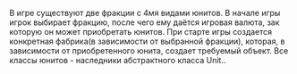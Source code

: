 В игре существуют две фракции с 4мя видами юнитов. В начале игры игрок выбирает фракцию, после чего ему даётся игровая валюта, зак которую он может приобретать юнитов. При старте игры создается конкретная фабрика(в зависимости от выбранной фракции), которая, в зависимости от приобретенного юнита, создает требуемый объект. Все классы юнитов - наследники абстрактного класса Unit..
